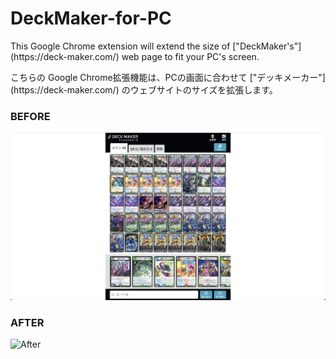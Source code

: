 # DeckMaker-for-PC
<p>This Google Chrome extension will extend the size of ["DeckMaker's"](https://deck-maker.com/) web page to fit your PC's screen.</p>

<p>こちらの Google Chrome拡張機能は、PCの画面に合わせて ["デッキメーカー"](https://deck-maker.com/) のウェブサイトのサイズを拡張します。</p>

### BEFORE
![Before](/Images/before.png)


### AFTER
![After](/Images/after.png)
